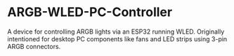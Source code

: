 # ARGB-WLED-PC-Controller
A device for controlling ARGB lights via an ESP32 running WLED. Originally intentioned for desktop PC components like fans and LED strips using 3-pin ARGB connectors.
